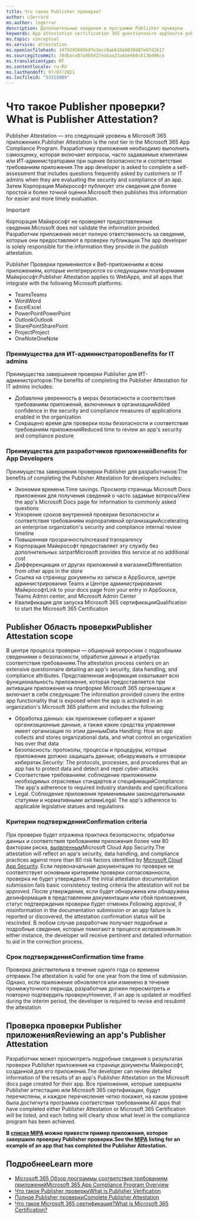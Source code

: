 ```yaml
---
title: Что такое Publisher проверки?
author: LGerrard
ms.author: legerrar
description: Дополнительные сведения о программе Publisher проверки
keywords: App attestation certification 365 questionnaire appSource publisher
ms.topic: conceptual
ms.service: attestation
ms.openlocfilehash: 3479395605bd7e3ecc0ab618b8030987e67d2617
ms.sourcegitcommit: 78dbace87a9b5027ea5aa23a6be9b8c613bd06ce
ms.translationtype: MT
ms.contentlocale: ru-RU
ms.lasthandoff: 07/07/2021
ms.locfileid: "53315089"
---
```

# <a name="what-is-publisher-attestation"></a><span data-ttu-id="d4229-104">Что такое Publisher проверки?</span><span class="sxs-lookup"><span data-stu-id="d4229-104">What is Publisher Attestation?</span></span>

<span data-ttu-id="d4229-105">Publisher Attestation — это следующий уровень в Microsoft 365 приложениях.</span><span class="sxs-lookup"><span data-stu-id="d4229-105">Publisher Attestation is the next tier in the Microsoft 365 App Compliance Program.</span></span> <span data-ttu-id="d4229-106">Разработчику приложения необходимо выполнить самооценку, которая включает вопросы, часто задаваемые клиентами или ИТ-администраторами при оценке безопасности и соответствия требованиям приложения.</span><span class="sxs-lookup"><span data-stu-id="d4229-106">The app developer is asked to complete a self-assessment that includes questions frequently asked by customers or IT admins when they are evaluating the security and compliance of an app.</span></span> <span data-ttu-id="d4229-107">Затем Корпорация Майкрософт публикует эти сведения для более простой и более точной оценки.</span><span class="sxs-lookup"><span data-stu-id="d4229-107">Microsoft then publishes this information for easier and more timely evaluation.</span></span>

> [!IMPORTANT]
> <span data-ttu-id="d4229-108">Корпорация Майкрософт не проверяет предоставленные сведения.</span><span class="sxs-lookup"><span data-stu-id="d4229-108">Microsoft does not validate the information provided.</span></span> <span data-ttu-id="d4229-109">Разработчик приложения несет полную ответственность за сведения, которые они предоставляют в проверке публикации.</span><span class="sxs-lookup"><span data-stu-id="d4229-109">The app developer is solely responsible for the information they provide in the publish attestation.</span></span> 

<span data-ttu-id="d4229-110">Publisher Проверки применяются к Веб-приложениям и всем приложениям, которые интегрируются со следующими платформами Майкрософт:</span><span class="sxs-lookup"><span data-stu-id="d4229-110">Publisher Attestation applies to WebApps, and all apps that integrate with the following Microsoft platforms:</span></span>
- <span data-ttu-id="d4229-111">Teams</span><span class="sxs-lookup"><span data-stu-id="d4229-111">Teams</span></span>
- <span data-ttu-id="d4229-112">Word</span><span class="sxs-lookup"><span data-stu-id="d4229-112">Word</span></span>
- <span data-ttu-id="d4229-113">Excel</span><span class="sxs-lookup"><span data-stu-id="d4229-113">Excel</span></span>
- <span data-ttu-id="d4229-114">PowerPoint</span><span class="sxs-lookup"><span data-stu-id="d4229-114">PowerPoint</span></span> 
- <span data-ttu-id="d4229-115">Outlook</span><span class="sxs-lookup"><span data-stu-id="d4229-115">Outlook</span></span>
- <span data-ttu-id="d4229-116">SharePoint</span><span class="sxs-lookup"><span data-stu-id="d4229-116">SharePoint</span></span>
- <span data-ttu-id="d4229-117">Project</span><span class="sxs-lookup"><span data-stu-id="d4229-117">Project</span></span>
- <span data-ttu-id="d4229-118">OneNote</span><span class="sxs-lookup"><span data-stu-id="d4229-118">OneNote</span></span>

### <a name="benefits-for-it-admins"></a><span data-ttu-id="d4229-119">Преимущества для ИТ-администраторов</span><span class="sxs-lookup"><span data-stu-id="d4229-119">Benefits for IT admins</span></span>
<span data-ttu-id="d4229-120">Преимущества завершения проверки Publisher для ИТ-администраторов:</span><span class="sxs-lookup"><span data-stu-id="d4229-120">The benefits of completing the Publisher Attestation for IT admins includes:</span></span>
-   <span data-ttu-id="d4229-121">Добавлена уверенность в мерах безопасности и соответствия требованиям приложений, включенных в организации</span><span class="sxs-lookup"><span data-stu-id="d4229-121">Added confidence in the security and compliance measures of applications enabled in the organization</span></span>
-   <span data-ttu-id="d4229-122">Сокращено время для проверки позы безопасности и соответствия требованиям приложения</span><span class="sxs-lookup"><span data-stu-id="d4229-122">Reduced time to review an app's security and compliance posture</span></span>

### <a name="benefits-for-app-developers"></a><span data-ttu-id="d4229-123">Преимущества для разработчиков приложений</span><span class="sxs-lookup"><span data-stu-id="d4229-123">Benefits for App Developers</span></span> 
<span data-ttu-id="d4229-124">Преимущества завершения проверки Publisher для разработчиков:</span><span class="sxs-lookup"><span data-stu-id="d4229-124">The benefits of completing the Publisher Attestation for developers includes:</span></span> 
-   <span data-ttu-id="d4229-125">Экономия времени.</span><span class="sxs-lookup"><span data-stu-id="d4229-125">Time savings.</span></span> <span data-ttu-id="d4229-126">Просмотр страницы Microsoft Docs приложения для получения сведений о часто задамые вопросы</span><span class="sxs-lookup"><span data-stu-id="d4229-126">View the app's Microsoft Docs page for information to commonly asked questions</span></span>
-   <span data-ttu-id="d4229-127">Ускорение сроков внутренней проверки безопасности и соответствия требованиям корпоративной организации</span><span class="sxs-lookup"><span data-stu-id="d4229-127">Accelerating an enterprise organization's security and compliance internal review timeline</span></span>
-   <span data-ttu-id="d4229-128">Повышенная прозрачность</span><span class="sxs-lookup"><span data-stu-id="d4229-128">Increased transparency</span></span>
- <span data-ttu-id="d4229-129">Корпорация Майкрософт предоставляет эту службу без дополнительных затрат</span><span class="sxs-lookup"><span data-stu-id="d4229-129">Microsoft provides this service at no additional cost</span></span>
-   <span data-ttu-id="d4229-130">Дифференциация от других приложений в магазине</span><span class="sxs-lookup"><span data-stu-id="d4229-130">Differentiation from other apps in the store</span></span>
-   <span data-ttu-id="d4229-131">Ссылка на страницу документы из записи в AppSource, центре администрирования Teams и Центре администрирования Майкрософт</span><span class="sxs-lookup"><span data-stu-id="d4229-131">Link to your docs page from your entry in AppSource, Teams Admin center, and Microsoft Admin Center</span></span>
-   <span data-ttu-id="d4229-132">Квалификация для запуска Microsoft 365 сертификации</span><span class="sxs-lookup"><span data-stu-id="d4229-132">Qualification to start the Microsoft 365 Certification</span></span>


## <a name="publisher-attestation-scope"></a><span data-ttu-id="d4229-133">Publisher Область проверки</span><span class="sxs-lookup"><span data-stu-id="d4229-133">Publisher Attestation scope</span></span>

<span data-ttu-id="d4229-134">В центре процесса проверки — обширный вопросник с подробными сведениями о безопасности, обработке данных и атрибутах соответствия требованиям.</span><span class="sxs-lookup"><span data-stu-id="d4229-134">The attestation process centers on an extensive questionnaire detailing an app's security, data handling, and compliance attributes.</span></span> <span data-ttu-id="d4229-135">Представленная информация охватывает всю функциональность приложения, которая предоставляется при активации приложения на платформе Microsoft 365 организации и включает в себя следующие:</span><span class="sxs-lookup"><span data-stu-id="d4229-135">The information provided covers the entire app functionality that is exposed when the app is activated in an organization's Microsoft 365 platform and includes the following:</span></span>

- <span data-ttu-id="d4229-136">Обработка данных: как приложение собирает и хранит организационные данные, а также какие средства управления имеет организация по этим данным</span><span class="sxs-lookup"><span data-stu-id="d4229-136">Data Handling: How an app collects and stores organizational data, and what control an organization has over that data</span></span>
- <span data-ttu-id="d4229-137">Безопасность: протоколы, процессы и процедуры, которые приложение должно защищать данные, обнаруживать и отговорки кибератак.</span><span class="sxs-lookup"><span data-stu-id="d4229-137">Security: The protocols, processes, and procedures that an app has to protect data and detect and repel cyber-attacks</span></span>
- <span data-ttu-id="d4229-138">Соответствие требованиям: соблюдение приложением необходимых отраслевых стандартов и спецификаций</span><span class="sxs-lookup"><span data-stu-id="d4229-138">Compliance: The app's adherence to required industry standards and specifications</span></span>
- <span data-ttu-id="d4229-139">Legal. Соблюдение приложения применимыми законодательными статуями и нормативными актами</span><span class="sxs-lookup"><span data-stu-id="d4229-139">Legal: The app's adherence to applicable legislative statues and regulations</span></span>

### <a name="confirmation-criteria"></a><span data-ttu-id="d4229-140">Критерии подтверждения</span><span class="sxs-lookup"><span data-stu-id="d4229-140">Confirmation criteria</span></span>

<span data-ttu-id="d4229-141">При проверке будет отражена практика безопасности, обработки данных и соответствия требованиям приложения более чем 80 факторам риска, [выявленным](https://www.microsoft.com/microsoft-365/enterprise-mobility-security/cloud-app-security)Microsoft Cloud App Security.</span><span class="sxs-lookup"><span data-stu-id="d4229-141">The attestation will reflect an app's security, data handling, and compliance practices against more than 80 risk factors identified by [Microsoft Cloud App Security](https://www.microsoft.com/microsoft-365/enterprise-mobility-security/cloud-app-security).</span></span> <span data-ttu-id="d4229-142">Если первоначальная документация по проверке не соответствует основным критериям проверки согласованности, проверка не будет утверждена.</span><span class="sxs-lookup"><span data-stu-id="d4229-142">If the initial attestation documentation submission fails basic consistency testing criteria the attestation will not be approved.</span></span> <span data-ttu-id="d4229-143">После утверждения, если будет обнаружена или обнаружена дезинформация в представлении документации или сбой приложения, статус подтверждения проверки будет отменен.</span><span class="sxs-lookup"><span data-stu-id="d4229-143">Following approval, if misinformation in the documentation submission or an app failure is reported or discovered, the attestation confirmation status will be rescinded.</span></span> <span data-ttu-id="d4229-144">В любом случае разработчик получает подробные и подробные сведения, которые помогают в процессе исправления.</span><span class="sxs-lookup"><span data-stu-id="d4229-144">In either instance, the developer will receive pertinent and detailed information to aid in the correction process.</span></span>

### <a name="confirmation-time-frame"></a><span data-ttu-id="d4229-145">Срок подтверждения</span><span class="sxs-lookup"><span data-stu-id="d4229-145">Confirmation time frame</span></span>

<span data-ttu-id="d4229-146">Проверка действительна в течение одного года со времени отправки.</span><span class="sxs-lookup"><span data-stu-id="d4229-146">The attestation is valid for one year from the time of submission.</span></span> <span data-ttu-id="d4229-147">Однако, если приложение обновляется или изменено в течение промежуточного периода, разработчик должен пересмотреть и повторно подтвердить проверку</span><span class="sxs-lookup"><span data-stu-id="d4229-147">However, if an app is updated or modified during the interim period, the developer is required to revise and resubmit the attestation</span></span>

## <a name="reviewing-an-apps-publisher-attestation"></a><span data-ttu-id="d4229-148">Проверка проверки Publisher приложения</span><span class="sxs-lookup"><span data-stu-id="d4229-148">Reviewing an app's Publisher Attestation</span></span>

<span data-ttu-id="d4229-149">Разработчик может просмотреть подробные сведения о результатах проверки Publisher приложения на странице документы Майкрософт, созданной для его приложения.</span><span class="sxs-lookup"><span data-stu-id="d4229-149">The developer can review detailed information of the results of an app's Publisher Attestation on the Microsoft docs page created for their app.</span></span> <span data-ttu-id="d4229-150">Все приложения, которые завершили Publisher аттестацию или Microsoft 365 сертификации, будут перечислены, и каждое перечисление четко покажет, на каком уровне была достигнута программа соответствия требованиям.</span><span class="sxs-lookup"><span data-stu-id="d4229-150">All apps that have completed either Publisher Attestation or Microsoft 365 Certification will be listed, and each listing will clearly show what level in the compliance program has been achieved.</span></span>

<span data-ttu-id="d4229-151">**В [списке MIPA](https://docs.microsoft.com/microsoft-365-app-certification/teams/iglobe-mipa-your-personal-assistant?pivots=mcas) можно привести пример приложения, которое завершило проверку Publisher проверки.**</span><span class="sxs-lookup"><span data-stu-id="d4229-151">**See the [MIPA](https://docs.microsoft.com/microsoft-365-app-certification/teams/iglobe-mipa-your-personal-assistant?pivots=mcas) listing for an example of an app that has completed the Publisher Attestation.**</span></span> 

## <a name="learn-more"></a><span data-ttu-id="d4229-152">Подробнее</span><span class="sxs-lookup"><span data-stu-id="d4229-152">Learn more</span></span>

* [<span data-ttu-id="d4229-153">Microsoft 365 Обзор программы соответствия требованиям приложений</span><span class="sxs-lookup"><span data-stu-id="d4229-153">Microsoft 365 App Compliance Program Overview</span></span>](~/overview.md)
* [<span data-ttu-id="d4229-154">Что такое Publisher проверки</span><span class="sxs-lookup"><span data-stu-id="d4229-154">What is Publisher Verification</span></span>](https://docs.microsoft.com/azure/active-directory/develop/publisher-verification-overview)
* [<span data-ttu-id="d4229-155">Полное Publisher проверки</span><span class="sxs-lookup"><span data-stu-id="d4229-155">Complete Publisher Attestation</span></span>](~/docs/attestation.md)  
* [<span data-ttu-id="d4229-156">Что такое Microsoft 365 сертификация?</span><span class="sxs-lookup"><span data-stu-id="d4229-156">What is Microsoft 365 Certification? </span></span>](~/docs/enterprise-app-certification-guide.md)
